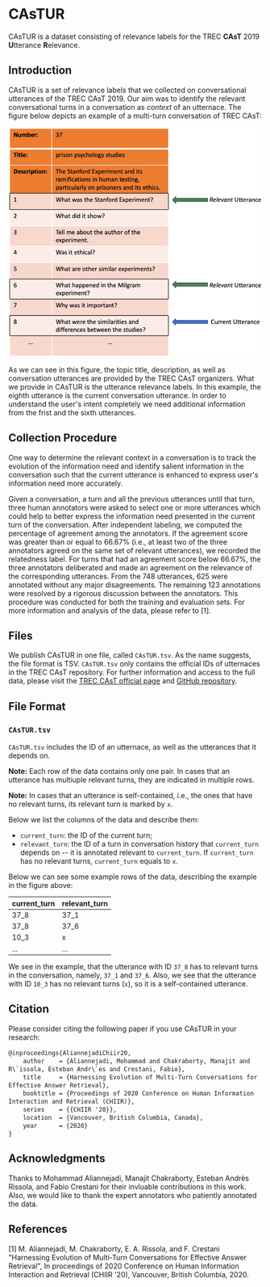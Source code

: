 # CAsTUR
CAsTUR is a dataset consisting of relevance labels for the TREC **CAsT** 2019 **U**tterance **R**elevance.

## Introduction
CAsTUR is a set of relevance labels that we collected on conversational utterances of the TREC CAsT 2019. Our aim was to identify the relevant conversational turns in a conversation as *context* of an utternace. The figure below depicts an example of a multi-turn conversation of TREC CAsT:

![conv_example](figures/example-utterance-relevance.png "Multi-turn Conversation Example")

As we can see in this figure, the topic title, description, as well as conversation utterances are provided by the TREC CAsT organizers. What we provide in CAsTUR is the utterance relevance labels. In this example, the eighth utterance is the current conversation utterance. In order to understand the user's intent completely we need additional information from the frist and the sixth utterances. 

## Collection Procedure
One way to determine the relevant context in a conversation is to track the evolution of the information need and identify salient information in the conversation such that the current utterance is enhanced to express user's information need more accurately. 

Given a conversation, a turn and all the previous utterances until that turn, three human annotators were asked to select one or more utterances which could help to better express the information need presented in the current turn of the conversation. After independent labeling, we computed the percentage of agreement among the annotators. If the agreement score was greater than or equal to 66.67% (i.e., at least two of the three annotators agreed on the same set of relevant utterances), we recorded the relatedness label. For turns that had an agreement score below 66.67%, the three annotators deliberated and made an agreement on the relevance of the corresponding utterances. From the 748 utterances, 625 were annotated without any major disagreements. The remaining 123 annotations were resolved by a rigorous discussion between the annotators. This procedure was conducted for both the training and evaluation sets. For more information and analysis of the data, please refer to [1].

## Files
We publish CAsTUR in one file, called `CAsTUR.tsv`. As the name suggests, the file format is TSV. `CAsTUR.tsv` only contains the official IDs of utternaces in the TREC CAsT repository. For further information and access to the full data, please visit the [TREC CAsT official page](http://treccast.ai) and [GitHub repository](https://github.com/daltonj/treccastweb/tree/master/2019/data).

## File Format
### `CAsTUR.tsv`
`CAsTUR.tsv` includes the ID of an utternace, as well as the utterances that it depends on. 

**Note:** Each row of the data contains only one pair. In cases that an utterance has multiuple relevant turns, they are indicated in multiple rows.

**Note:** In cases that an utterance is self-contained, i.e., the ones that have no relevant turns, its relevant turn is marked by `x`. 

Below we list the columns of the data and describe them:
* `current_turn`: the ID of the current turn;
* `relevant_turn`: the ID of a turn in conversation history that `current_turn` depends on -- it is annotated relevant to `current_turn`. If `current_turn` has no relevant turns, `current_turn` equals to `x`.

Below we can see some example rows of the data, describing the example in the figure above:

current_turn | relevant_turn
-------------| -----
37_8			| 37_1
37_8 			| 37_6
10_3 			| x
...				| ...

We see in the example, that the utterance with ID `37_8` has to relevant turns in the conversation, namely, `37_1` and `37_6`. Also, we see that the utterance with ID `10_3` has no relevant turns (`x`), so it is a self-contained utterance.


## Citation

Please consider citing the following paper if you use CAsTUR in your research:

	@inproceedings{AliannejadiChiir20,
	    author    = {Aliannejadi, Mohammad and Chakraborty, Manajit and R\`issola, Esteban Andr\`es and Crestani, Fabio},
	    title     = {Harnessing Evolution of Multi-Turn Conversations for Effective Answer Retrieval},
	    booktitle = {Proceedings of 2020 Conference on Human Information Interaction and Retrieval (CHIIR)},
	    series    = {{CHIIR '20}},
	    location  = {Vancouver, British Columbia, Canada},          
	    year      = {2020}
  	}
  	
## Acknowledgments

Thanks to Mohammad Aliannejadi, Manajit Chakraborty, Esteban Andrès Rìssola, and Fabio Crestani for their invluable contributions in this work. Also, we would like to thank the expert annotators who patiently annotated the data.  
  
## References

[1] M. Aliannejadi, M. Chakraborty, E. A. Rìssola, and F. Crestani "Harnessing Evolution of Multi-Turn Conversations for Effective Answer Retrieval", In proceedings of 2020 Conference on Human Information Interaction and Retrieval (CHIIR '20), Vancouver, British Columbia, 2020.